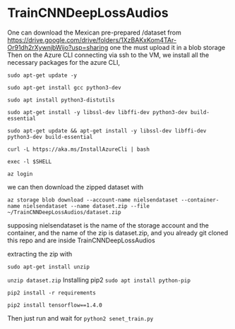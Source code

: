 # TrainCNNDeepLossAudios

One can download the Mexican pre-prepared /dataset from 
https://drive.google.com/drive/folders/1XzBAKxKom4TAr-Or91dh2rXywnjbWijo?usp=sharing
one the must upload it in a blob storage
Then on the Azure CLI connecting via ssh to the VM, we install all the necessary packages for the azure CLI,

`sudo apt-get update -y`

`sudo apt-get install gcc python3-dev`

`sudo apt install python3-distutils`

`sudo apt-get install -y libssl-dev libffi-dev python3-dev build-essential`

`sudo apt-get update && apt-get install -y libssl-dev libffi-dev python3-dev build-essential`

`curl -L https://aka.ms/InstallAzureCli | bash`

`exec -l $SHELL`

`az login`

we can then download the zipped dataset with 

`az storage blob download --account-name nielsendataset --container-name nielsendataset --name dataset.zip --file ~/TrainCNNDeepLossAudios/dataset.zip`

supposing nielsendataset is the name of the storage account and the container, and the name of the zip is dataset.zip, and you already git cloned this repo
and are inside TrainCNNDeepLossAudios

extracting the zip with

`sudo apt-get install unzip`

`unzip dataset.zip`
Installing pip2
`sudo apt install python-pip`

`pip2 install -r requirements`

`pip2 install tensorflow==1.4.0`

Then just run and wait for 
`python2 senet_train.py`
